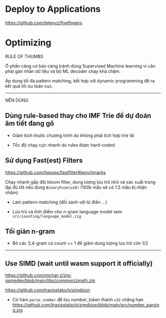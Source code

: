 # Deploy to Applications
https://github.com/telexyz/fivefingers


# Optimizing


RULE OF THUMBS

Ở phần càng cơ bản càng tránh dùng Supervised Machine learning vì cần phải gán nhãn dữ liệu và bộ ML decoder chạy khá chậm.

Áp dụng tối đa pattern matching, kết hợp với dynamic programming để ra kết quả tối ưu toàn cục.

- - -

NÊN DÙNG

## Dùng rule-based thay cho IMF Trie để dự đoán âm tiết đang gõ

* Giảm kích thước chương trình do không phải tích hợp trie lib

* Tốc độ chạy cực nhanh do rules được hard-coded


## Sử dụng Fast(est) Filters
   https://github.com/hexops/fastfilter#benchmarks

Chạy nhanh gấp đôi bloom filter, dung lượng lưu trữ nhỏ và xác xuất trùng lặp đủ tốt nếu dùng `BinaryFuse(u16)` (100k mẫu sẽ có 1.5 mẫu bị nhận nhầm)

* Làm pattern-matching (đối sánh với từ điển ...)

* Lưu trũ và tính điểm cho n-gram language model
  xem  `src/counting/language_model.zig`


## Tối giản n-gram

* Bỏ các 3,4-gram có count == 1 để giảm dung lượng lưu trữ còn 1/2


- - -


## Use SIMD (wait until wasm support it officially)

https://github.com/michal-z/zig-gamedev/blob/main/libs/common/zmath.zig

https://github.com/travisstaloch/simdjzon

* Có hàm `parse_number` để lưu number_token thành `u32` chẳng hạn
  https://github.com/travisstaloch/simdjzon/blob/main/src/number_parsing.zig